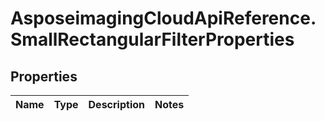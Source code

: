 # AsposeimagingCloudApiReference.SmallRectangularFilterProperties

## Properties
Name | Type | Description | Notes
------------ | ------------- | ------------- | -------------


